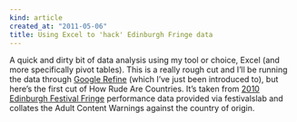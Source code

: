 ```yaml
---
kind: article
created_at: "2011-05-06"
title: Using Excel to 'hack' Edinburgh Fringe data
---
```

A quick and dirty bit of data analysis using my tool or choice, Excel (and more specifically pivot tables).  This is a really rough cut and I’ll be running the data through [Google Refine](http://code.google.com/p/google-refine/) (which I’ve just been introduced to), but here’s the first cut of How Rude Are Countries.  It’s taken from [2010 Edinburgh Festival Fringe](http://culturehackscotland.com/data) performance data provided via festivalslab and collates the Adult Content Warnings against the country of origin.